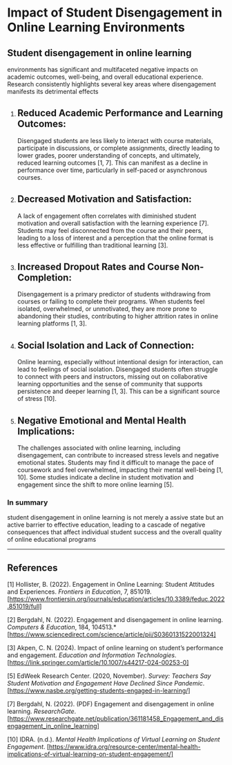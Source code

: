 # Impact of Student Disengagement in Online Learning Environments

## Student disengagement in online learning

environments has significant and multifaceted negative impacts on academic outcomes,
well-being, and overall educational experience. Research consistently highlights
several key areas where disengagement manifests its detrimental effects

1. ## **Reduced Academic Performance and Learning Outcomes:**  

   Disengaged students are less likely to interact with course materials,
   participate in discussions, or complete assignments, directly leading
   to lower grades, poorer understanding of concepts, and ultimately,
   reduced learning outcomes [1, 7]. This can manifest as a decline in
   performance over time, particularly in self-paced or asynchronous courses.

2. ## **Decreased Motivation and Satisfaction:**  

   A lack of engagement often correlates with diminished student motivation and
   overall satisfaction with the learning experience [7]. Students may feel
   disconnected from the course and their peers, leading to a loss of interest
   and a perception that the online format is less effective or fulfilling than
   traditional learning [3].

3. ## **Increased Dropout Rates and Course Non-Completion:**  

   Disengagement is a primary predictor of students withdrawing from courses
   or failing to complete their programs. When students feel isolated,
   overwhelmed, or unmotivated, they are more prone to abandoning their
   studies, contributing to higher attrition rates in online learning
   platforms [1, 3].

4. ## **Social Isolation and Lack of Connection:**  

   Online learning, especially without intentional design for interaction,
   can lead to feelings of social isolation. Disengaged students often struggle
   to connect with peers and instructors, missing out on collaborative learning
   opportunities and the sense of community that supports persistence and deeper
   learning [1, 3]. This can be a significant source of stress [10].

5. ## **Negative Emotional and Mental Health Implications:**  

   The challenges associated with online learning, including disengagement, can
   contribute to increased stress levels and negative emotional states. Students
   may find it difficult to manage the pace of coursework and feel overwhelmed,
   impacting their mental well-being [1, 10]. Some studies indicate a decline in
   student motivation and engagement since the shift to more online learning [5].

### In summary

student disengagement in online learning is not merely a assive state but an active
barrier to effective education, leading to a cascade of negative consequences that
affect individual student success and the overall quality of online educational programs

---

## References

[1] Hollister, B. (2022). Engagement in Online Learning:
Student Attitudes and Experiences. *Frontiers in Education*, 7, 851019.  
[https://www.frontiersin.org/journals/education/articles/10.3389/feduc.2022.851019/full]

[2] Bergdahl, N. (2022). Engagement and disengagement in online learning.
*Computers & Education*, 184, 104513.*
[https://www.sciencedirect.com/science/article/pii/S0360131522001324]

[3] Akpen, C. N. (2024). Impact of online learning on student’s
performance and engagement. *Education and Information Technologies*.  
[https://link.springer.com/article/10.1007/s44217-024-00253-0]

[5] EdWeek Research Center. (2020, November).
*Survey: Teachers Say Student Motivation and Engagement Have Declined Since Pandemic*.
[https://www.nasbe.org/getting-students-engaged-in-learning/]

[7] Bergdahl, N. (2022). (PDF) Engagement and disengagement in online learning.
*ResearchGate*.
[https://www.researchgate.net/publication/361181458_Engagement_and_disengagement_in_online_learning]

[10] IDRA. (n.d.). *Mental Health Implications of Virtual Learning on Student Engagement*.
[https://www.idra.org/resource-center/mental-health-implications-of-virtual-learning-on-student-engagement/]
